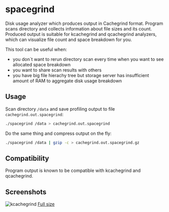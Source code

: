 # spacegrind
Disk usage analyzer which produces output in Cachegrind format. Program scans directory and collects information about file sizes and its count. Produced output is suitable for kcachegrind and qcachegrind analyzers, which can visualize file count and space breakdown for you.

This tool can be useful when:
* you don\`t want to rerun directory scan every time when you want to see allocated space breakdown
* you want to share scan results with others
* you have big file hierachy tree but storage server has insufficient amount of RAM to aggregate disk usage breakdown

## Usage

Scan directory `/data` and save profiling output to file `cachegrind.out.spacegrind`:

```bash
./spacegrind /data > cachegrind.out.spacegrind
```

Do the same thing and compress output on the fly:

```bash
./spacegrind /data | gzip -c > cachegrind.out.spacegrind.gz
```

## Compatibility

Program output is known to be compatible with kcachegrind and qcachegrind.

## Screenshots

![kcachegrind](https://camo.githubusercontent.com/0c6de16aac2896a2ba9f7acdb1d66cfc617ff3a7/68747470733a2f2f66732e766d2d302e636f6d2f732f74446157484f3037384f7734554b742f646f776e6c6f6164)
[Full size](https://camo.githubusercontent.com/0c6de16aac2896a2ba9f7acdb1d66cfc617ff3a7/68747470733a2f2f66732e766d2d302e636f6d2f732f74446157484f3037384f7734554b742f646f776e6c6f6164)
